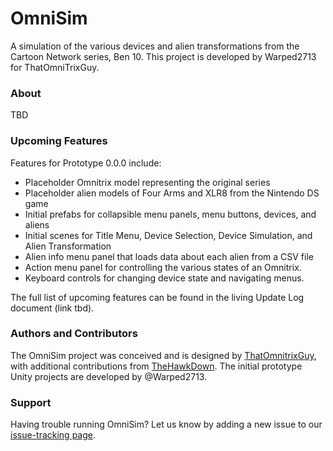 # OmniSim
A simulation of the various devices and alien transformations from the Cartoon Network series, Ben 10. This project is developed by Warped2713 for ThatOmniTrixGuy.

### About
TBD

### Upcoming Features
Features for Prototype 0.0.0 include:
* Placeholder Omnitrix model representing the original series
* Placeholder alien models of Four Arms and XLR8 from the Nintendo DS game
* Initial prefabs for collapsible menu panels, menu buttons, devices, and aliens
* Initial scenes for Title Menu, Device Selection, Device Simulation, and Alien Transformation
* Alien info menu panel that loads data about each alien from a CSV file
* Action menu panel for controlling the various states of an Omnitrix.
* Keyboard controls for changing device state and navigating menus.

The full list of upcoming features can be found in the living Update Log document (link tbd).

### Authors and Contributors
The OmniSim project was conceived and is designed by [ThatOmnitrixGuy](http://that-omnitrix-guy.tumblr.com/), with additional contributions from [TheHawkDown](http://thehawkdown.deviantart.com/).  The initial prototype Unity projects are developed by @Warped2713.

### Support
Having trouble running OmniSim? Let us know by adding a new issue to our [issue-tracking page](https://github.com/Warped2713/OmniSim/issues).
